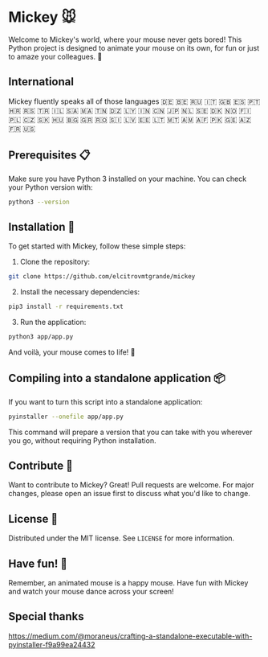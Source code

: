# Mickey 🐭

Welcome to Mickey's world, where your mouse never gets bored! This Python project is designed to animate your mouse on its own, for fun or just to amaze your colleagues. 🎉

## International

Mickey fluently speaks all of those languages 🇩🇪 🇧🇪 🇷🇺 🇮🇹 🇬🇧 🇪🇸 🇵🇹 🇭🇷 🇷🇸 🇹🇷 🇮🇱 🇸🇦 🇲🇦 🇹🇳 🇩🇿 🇱🇾 🇮🇳 🇨🇳 🇯🇵 🇳🇱 🇸🇪 🇩🇰 🇳🇴 🇫🇮 🇵🇱 🇨🇿 🇸🇰 🇭🇺 🇧🇬 🇬🇷 🇷🇴 🇸🇮 🇱🇻 🇪🇪 🇱🇹 🇲🇹 🇦🇲 🇦🇫 🇵🇰 🇬🇪 🇦🇿 🇫🇷 🇺🇸

## Prerequisites 📋

Make sure you have Python 3 installed on your machine. You can check your Python version with:

```bash
python3 --version
```

## Installation 🚀

To get started with Mickey, follow these simple steps:

1. Clone the repository:

```bash
git clone https://github.com/elcitrovmtgrande/mickey
```

2. Install the necessary dependencies:

```bash
pip3 install -r requirements.txt
```

3. Run the application:

```bash
python3 app/app.py
```

And voilà, your mouse comes to life! 🌟

## Compiling into a standalone application 📦

If you want to turn this script into a standalone application:

```bash
pyinstaller --onefile app/app.py
```

This command will prepare a version that you can take with you wherever you go, without requiring Python installation.

## Contribute 🤝

Want to contribute to Mickey? Great! Pull requests are welcome. For major changes, please open an issue first to discuss what you'd like to change.

## License 📄

Distributed under the MIT license. See `LICENSE` for more information.

## Have fun! 🎈

Remember, an animated mouse is a happy mouse. Have fun with Mickey and watch your mouse dance across your screen!

## Special thanks

https://medium.com/@moraneus/crafting-a-standalone-executable-with-pyinstaller-f9a99ea24432
